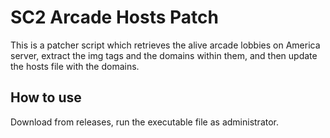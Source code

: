 # SC2 Arcade Hosts Patch

This is a patcher script which retrieves the alive arcade lobbies on America server, extract the img tags and the domains within them, and then update the hosts file with the domains.

## How to use

Download from releases, run the executable file as administrator.
